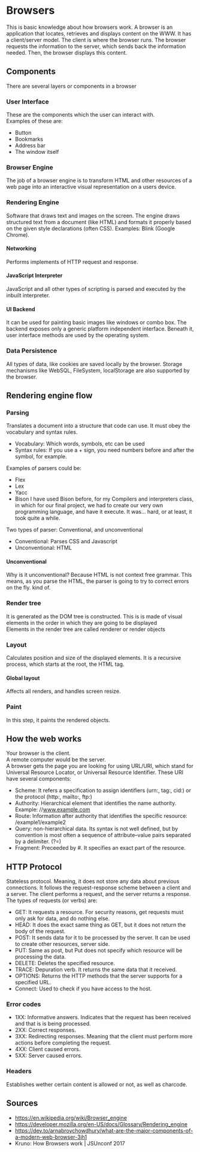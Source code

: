 # Browsers 

This is basic knowledge about how browsers work. 
A browser is an application that locates, retrieves and displays content on the WWW. 
It has a client/server model. The client is where the browser runs. 
The browser requests the information to the server, which sends back the information needed. Then, the browser
displays this content. 

## Components 

There are several layers or components in a browser

### User Interface

These are the components which the user can interact with.  
Examples of these are: 
* Button
* Bookmarks 
* Address bar
* The window itself

### Browser Engine

The job of a browser engine is to transform HTML and other resources of a web page into an interactive visual representation on a users device. 

### Rendering Engine

Software that draws text and images on the screen. The engine draws structured text from a document (like HTML) and formats it properly
based on the given style declarations (often CSS). Examples: Blink (Google Chrome). 

#### Networking

Performs implements of HTTP request and response.

#### JavaScript Interpreter

JavaScript and all other types of scripting is parsed and executed by the inbuilt interpreter.

#### UI Backend

 It can be used for painting basic images like windows or combo box. The backend exposes only a generic platform independent interface. Beneath it, user interface methods are used by the operating system.

### Data Persistence

All types of data, like cookies are saved locally by the browser. Storage mechanisms like WebSQL, FileSystem, localStorage are also supported by the browser.


## Rendering engine flow

### Parsing

Translates a document into a structure that code can use. 
It must obey the vocabulary and syntax rules. 
* Vocabulary: Which words, symbols, etc can be used
* Syntax rules: If you use a + sign, you need numbers before and after the symbol, for example. 

Examples of parsers could be: 
* Flex
* Lex
* Yacc
* Bison
I have used Bison before, for my Compilers and interpreters class, in which for our final project, we had to create our very own programming language, and have it execute. It was... hard, or at least, it took quite a while. 

Two types of parser: Conventional, and unconventional
* Conventional: Parses CSS and Javascript
* Unconventional: HTML


#### Unconventional

Why is it unconventional? Because HTML is not context free grammar. This means, as you parse the HTML, the parser is going to try to correct errors on the fly. kind of.

### Render tree

It is generated as the DOM tree is constructed. This is is made of visual elements in the order in which they are going to be displayed  
Elements in the render tree are called renderer or render objects

### Layout

Calculates position and size of the displayed elements. 
It is a recursive process, which starts at the root, the HTML tag. 
#### Global layout
Affects all renders, and handles screen resize. 

### Paint

In this step, it paints the rendered objects. 


## How the web works
Your browser is the client.  
A remote computer would be the server.  
A browser gets the page you are looking for using URL/URI, which stand for Universal Resource Locator, or Universal Resource Identifier. 
These URI have several components: 
* Scheme: It refers a specification to assign identifiers (urn:, tag:, cid:) or the protocol (http:, mailto:, ftp:)
* Authority: Hierarchical element that identifies the name authority. Example: //www.example.com
* Route: Information after authority that identifies the specific resource: /example1/example2
* Query: non-hierarchical data. Its syntax is not well defined, but by convention is most often a sequence of attribute–value pairs separated by a delimiter. (?=)
* Fragment: Preceeded by #. It specifies an exact part of the resource. 

## HTTP Protocol 
Stateless protocol. Meaning, it does not store any data about previous connections. 
It follows the request-response scheme between a client and a server. The client performs a request, and the server returns a response. 
The types of requests (or verbs) are: 
* GET: It requests a resource. For security reasons, get requests must only ask for data, and do nothing else. 
* HEAD: It does the exact same thing as GET, but it does not return the body of the request.
* POST: It sends data for it to be processed by the server. It can be used to create other resources, server side. 
* PUT: Same as post, but Put does not specify which resource will be processing the data. 
* DELETE: Deletes the specified resource.
* TRACE: Depuration verb. It returns the same data that it received. 
* OPTIONS: Returns the HTTP methods that the server supports for a specified URL. 
* Connect: Used to check if you have access to the host. 


### Error codes
* 1XX: Informative answers. Indicates that the request has been received and that is is being processed. 
* 2XX: Correct responses. 
* 3XX: Redirecting responses. Meaning that the client must perform more actions before completing the request. 
* 4XX: Client caused errors. 
* 5XX: Server caused errors. 
### Headers
Establishes wether certain content is allowed or not, as well as charcode. 

## Sources

* https://en.wikipedia.org/wiki/Browser_engine
* https://developer.mozilla.org/en-US/docs/Glossary/Rendering_engine
* https://dev.to/arnabroychowdhury/what-are-the-major-components-of-a-modern-web-browser-3ih1
 * Kruno: How Browsers work | JSUnconf 2017